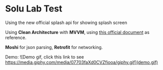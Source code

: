 # Solu Lab Test

Using the new official splash api for showing splash screen

Using **Clean Architecture** with **MVVM**, using [this official document](https://developer.android.com/jetpack/guide) as reference.

**Moshi** for json parsing, **Retrofit** for networking.

Demo:
![Demo gif, click this link to see https://media.giphy.com/media/07703faXd0CVZfiooa/giphy.gif](demo.gif)
